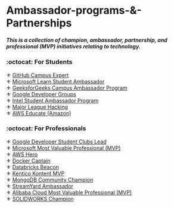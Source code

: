 # Ambassador-programs-&-Partnerships

<h5>This is a collection of champion, ambassador, partnership, and professional (MVP) initiatives relating to technology.</h5> 

<h3> :octocat: For Students</h3> 

:fleur_de_lis: [GitHub Campus Expert](https://education.github.com/experts)<br>
:fleur_de_lis: [Microsoft Learn Student Ambassador](https://studentambassadors.microsoft.com/)<br>
:fleur_de_lis: [GeeksforGeeks Campus Ambassador Program](https://www.geeksforgeeks.org/campus-ambassador-program-by-geeksforgeeks/)<br>
:fleur_de_lis: [Google Developer Groups](https://developers.google.com/community/gdg)<br>
:fleur_de_lis: [Intel Student Ambassador Program](https://devmesh.intel.com/member-programs/intel-student-ambassador-program)<br>
:fleur_de_lis: [Major League Hacking](https://mlh.io/)<br>
:fleur_de_lis: [AWS Educate (Amazon)](https://aws.amazon.com/education/awseducate/students/)<br>


<h3> :octocat: For Professionals</h3> 

:fleur_de_lis: [Google Developer Student Clubs Lead](https://developers.google.com/community/gdsc/leads)<br>
:fleur_de_lis: [Microsoft Most Valuable Professional (MVP)](https://mvp.microsoft.com/)<br>
:fleur_de_lis: [AWS Hero](https://aws.amazon.com/developer/community/heroes/)<br>
:fleur_de_lis: [Docker Captain](https://www.docker.com/community/captains)<br>
:fleur_de_lis: [Databricks Beacon](https://databricks.com/discover/beacons)<br>
:fleur_de_lis: [Kentico Kontent MVP](https://kontent.ai/mvp-program)<br>
:fleur_de_lis: [MongoDB Community Champion](https://www.mongodb.com/developer/community-champions/)<br>
:fleur_de_lis: [StreamYard Ambassador](https://streamyard.com/global/)<br>
:fleur_de_lis: [Alibaba Cloud Most Valuable Professional (MVP)](https://mvp.alibabacloud.com/)<br>
:fleur_de_lis: [SOLIDWORKS Champion](https://www.solidworks.com/community/solidworks-champions/)
